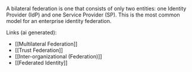 A bilateral federation is one that consists of only two entities: one Identity Provider (IdP) and one Service Provider (SP). This is the most common model for an enterprise identity federation.

Links (ai generated):
 - [[Multilateral Federation]]
 - [[Trust Federation]]
 - [[Inter-organizational (Federation)]]
 - [[Federated Identity]]
